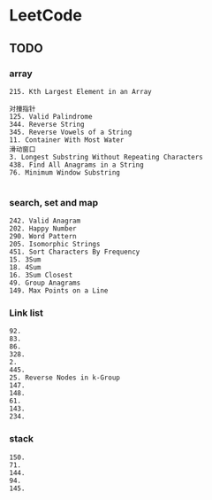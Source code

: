 # LeetCode



## TODO

### array

```text
215. Kth Largest Element in an Array

对撞指针
125. Valid Palindrome
344. Reverse String
345. Reverse Vowels of a String
11. Container With Most Water
滑动窗口
3. Longest Substring Without Repeating Characters
438. Find All Anagrams in a String
76. Minimum Window Substring


```

### search, set and map

```text
242. Valid Anagram
202. Happy Number
290. Word Pattern
205. Isomorphic Strings
451. Sort Characters By Frequency
15. 3Sum
18. 4Sum
16. 3Sum Closest
49. Group Anagrams
149. Max Points on a Line
```

### Link list

```text
92. 
83.
86.
328.
2.
445.
25. Reverse Nodes in k-Group
147.
148.
61.
143.
234.

```

### stack

```text
150.
71.
144.
94.
145.
```

